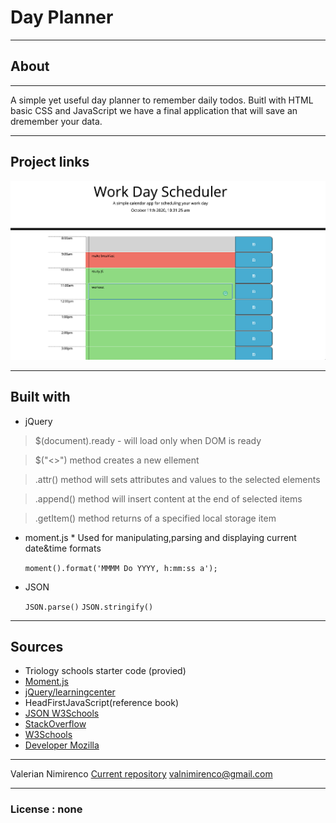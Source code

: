 # Day Planner

---

## About

---

A simple yet useful day planner to remember daily todos.
Buitl with HTML basic CSS and JavaScript we have a final application that will save an dremember your data.

---

## Project links

![project-foto](assets/dayplanner.png)

---

## Built with

- jQuery

> \$(document).ready - will load only when DOM is ready

> \$("<>") method creates a new ellement

> .attr() method will sets attributes and values to the selected elements

> .append() method will insert content at the end of selected items

> .getItem() method returns of a specified local storage item

- moment.js \* Used for manipulating,parsing and displaying current date&time formats

  `moment().format('MMMM Do YYYY, h:mm:ss a');`

- JSON

  `JSON.parse()`
  `JSON.stringify()`

---

## Sources

- Triology schools starter code (provied)
- [Moment.js](https://momentjs.com/)
- [jQuery/learningcenter](https://learn.jquery.com/)
- HeadFirstJavaScript(reference book)
- [JSON W3Schools](https://www.w3schools.com/js/js_json_intro.asp)
- [StackOverflow](https://stackoverflow.com/)
- [W3Schools](https://www.w3schools.com/)
- [Developer Mozilla](https://developer.mozilla.org/en-US/docs/Web/JavaScript)

---

Valerian Nimirenco
[Current repository](https://github.com/valiant87/day-planner)
valnimirenco@gmail.com

---

### License : none
